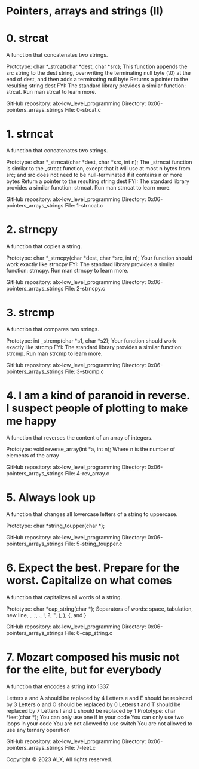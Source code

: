 # Pointers, arrays and strings (II)
# 0. strcat
A function that concatenates two strings.

Prototype: char *_strcat(char *dest, char *src);
This function appends the src string to the dest string, overwriting the terminating null byte (\0) at the end of dest, and then adds a terminating null byte
Returns a pointer to the resulting string dest
FYI: The standard library provides a similar function: strcat. Run man strcat to learn more.

GitHub repository: alx-low_level_programming
Directory: 0x06-pointers_arrays_strings
File: 0-strcat.c
  
# 1. strncat
A function that concatenates two strings.

Prototype: char *_strncat(char *dest, char *src, int n);
The _strncat function is similar to the _strcat function, except that
it will use at most n bytes from src; and
src does not need to be null-terminated if it contains n or more bytes
Return a pointer to the resulting string dest
FYI: The standard library provides a similar function: strncat. Run man strncat to learn more.

GitHub repository: alx-low_level_programming
Directory: 0x06-pointers_arrays_strings
File: 1-strncat.c
  
# 2. strncpy
A function that copies a string.

Prototype: char *_strncpy(char *dest, char *src, int n);
Your function should work exactly like strncpy
FYI: The standard library provides a similar function: strncpy. Run man strncpy to learn more.

GitHub repository: alx-low_level_programming
Directory: 0x06-pointers_arrays_strings
File: 2-strncpy.c
  
# 3. strcmp
A function that compares two strings.

Prototype: int _strcmp(char *s1, char *s2);
Your function should work exactly like strcmp
FYI: The standard library provides a similar function: strcmp. Run man strcmp to learn more.

GitHub repository: alx-low_level_programming
Directory: 0x06-pointers_arrays_strings
File: 3-strcmp.c
  
# 4. I am a kind of paranoid in reverse. I suspect people of plotting to make me happy
A function that reverses the content of an array of integers.

Prototype: void reverse_array(int *a, int n);
Where n is the number of elements of the array

GitHub repository: alx-low_level_programming
Directory: 0x06-pointers_arrays_strings
File: 4-rev_array.c
  
# 5. Always look up
A function that changes all lowercase letters of a string to uppercase.

Prototype: char *string_toupper(char *);

GitHub repository: alx-low_level_programming
Directory: 0x06-pointers_arrays_strings
File: 5-string_toupper.c
  
# 6. Expect the best. Prepare for the worst. Capitalize on what comes
A function that capitalizes all words of a string.

Prototype: char *cap_string(char *);
Separators of words: space, tabulation, new line, ,, ;, ., !, ?, ", (, ), {, and }

GitHub repository: alx-low_level_programming
Directory: 0x06-pointers_arrays_strings
File: 6-cap_string.c
  
# 7. Mozart composed his music not for the elite, but for everybody
A function that encodes a string into 1337.

Letters a and A should be replaced by 4
Letters e and E should be replaced by 3
Letters o and O should be replaced by 0
Letters t and T should be replaced by 7
Letters l and L should be replaced by 1
Prototype: char *leet(char *);
You can only use one if in your code
You can only use two loops in your code
You are not allowed to use switch
You are not allowed to use any ternary operation

GitHub repository: alx-low_level_programming
Directory: 0x06-pointers_arrays_strings
File: 7-leet.c

Copyright © 2023 ALX, All rights reserved.